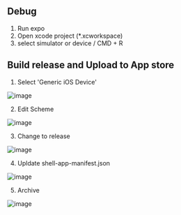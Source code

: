 ## Debug
1. Run expo 
2. Open xcode project (*.xcworkspace)
3. select simulator or device / CMD + R

## Build release and Upload to App store

1. Select 'Generic iOS Device'

![image](https://user-images.githubusercontent.com/5827617/68464876-bd05be00-0254-11ea-912c-218c8bd6daca.png)


2. Edit Scheme

![image](https://user-images.githubusercontent.com/5827617/68464955-e0306d80-0254-11ea-8a49-4da114d1bbdc.png)


3. Change to release

![image](https://user-images.githubusercontent.com/5827617/68465023-fd653c00-0254-11ea-80d2-57e7351b1a50.png)


4. Upldate shell-app-manifest.json

![image](https://user-images.githubusercontent.com/5827617/68465130-2c7bad80-0255-11ea-9dad-eec8f1c5f3b9.png)


5. Archive

![image](https://user-images.githubusercontent.com/5827617/68465167-46b58b80-0255-11ea-80fe-2577415cc9d3.png)
